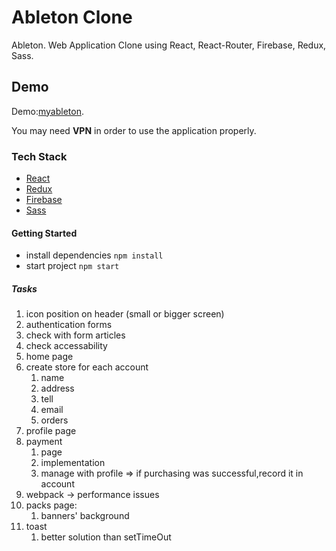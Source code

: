 # Ableton Clone

Ableton. Web Application Clone using React, React-Router, Firebase, Redux, Sass.

## Demo

Demo:[myableton](https://myableton.netlify.app).

You may need **VPN** in order to use the application properly.

### Tech Stack

- [React](https://github.com/facebook/react)
- [Redux](https://github.com/reduxjs/redux)
- [Firebase](https://firebase.google.com/)
- [Sass](https://github.com/sass)

#### Getting Started

- install dependencies `npm install`
- start project `npm start`

##### Tasks

1. icon position on header (small or bigger screen)
2. authentication forms
3. check with form articles
4. check accessability
5. home page
6. create store for each account
   1. name
   2. address
   3. tell
   4. email
   5. orders
7. profile page
8. payment
   1. page
   2. implementation
   3. manage with profile => if purchasing was successful,record it in account
9. webpack -> performance issues
10. packs page:
    1. banners' background
11. toast
    1. better solution than setTimeOut
